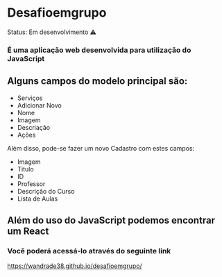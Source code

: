 # Desafioemgrupo

Status: Em desenvolvimento ⚠️

### É uma aplicação web desenvolvida para utilização do JavaScript

## Alguns campos do modelo principal são:

+ Serviços
+ Adicionar Novo
+ Nome
+ Imagem
+ Descriação
+ Ações

Além disso, pode-se fazer um novo Cadastro com estes campos:

+ Imagem
+ Titulo
+ ID
+ Professor
+ Descrição do Curso
+ Lista de Aulas

## Além do uso do JavaScript podemos encontrar um React

### Você poderá acessá-lo através do seguinte link
https://wandrade38.github.io/desafioemgrupo/
